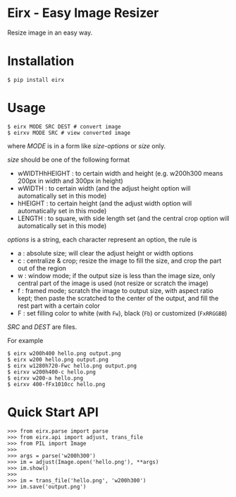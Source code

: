 Eirx - Easy Image Resizer
===

Resize image in an easy way.

Installation
===

    $ pip install eirx

Usage
===

    $ eirx MODE SRC DEST # convert image
    $ eirxv MODE SRC # view converted image

where *MODE* is in a form like *size-options* or *size* only.

*size* should be one of the following format

* wWIDTHhHEIGHT : to certain width and height (e.g. w200h300 means 200px in width and 300px in height)
* wWIDTH : to certain width (and the adjust height option will automatically set in this mode)
* hHEIGHT : to certain height (and the adjust width option will automatically set in this mode)
* LENGTH : to square, with side length set (and the central crop option will automatically set in this mode)

*options* is a string, each character represent an option, the rule is

* a : absolute size; will clear the adjust height or width options
* c : centralize & crop; resize the image to fill the size, and crop the part out of the region
* w : window mode; if the output size is less than the image size, only central part of the image is used (not resize or scratch the image)
* f : framed mode; scratch the image to output size, with aspect ratio kept; then paste the scratched to the center of the output, and fill the rest part with a certain color
* F : set filling color to white (with `Fw`), black (`Fb`) or customized (`FxRRGGBB`)

*SRC* and *DEST* are files.

For example

    $ eirx w200h400 hello.png output.png
    $ eirx w200 hello.png output.png
    $ eirx w1280h720-Fwc hello.png output.png
    $ eirxv w200h400-c hello.png
    $ eirxv w200-a hello.png
    $ eirxv 400-fFx1010cc hello.png

Quick Start API
===

    >>> from eirx.parse import parse
    >>> from eirx.api import adjust, trans_file
    >>> from PIL import Image
    >>>
    >>> args = parse('w200h300')
    >>> im = adjust(Image.open('hello.png'), **args)
    >>> im.show()
    >>>
    >>> im = trans_file('hello.png', 'w200h300')
    >>> im.save('output.png')
